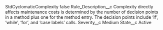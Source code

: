 <?xml version="1.0" encoding="UTF-8"?>
<CustomMetadata xmlns="http://soap.sforce.com/2006/04/metadata" xmlns:xsi="http://www.w3.org/2001/XMLSchema-instance" xmlns:xsd="http://www.w3.org/2001/XMLSchema">
    <label>StdCyclomaticComplexity</label>
    <protected>false</protected>
    <values>
        <field>Rule_Description__c</field>
        <value xsi:type="xsd:string">Complexity directly affects maintenance costs is determined by the number of decision points in a method plus one for the method entry. The decision points include ‘if’, ‘while’, ‘for’, and ‘case labels’ calls.</value>
    </values>
    <values>
        <field>Severity__c</field>
        <value xsi:type="xsd:string">Medium</value>
    </values>
    <values>
        <field>State__c</field>
        <value xsi:type="xsd:string">Active</value>
    </values>
</CustomMetadata>
